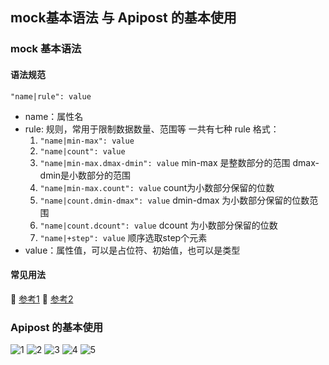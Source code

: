 ## mock基本语法 与 Apipost 的基本使用
### mock 基本语法
#### 语法规范
```
"name|rule": value
```
+ name：属性名
+ rule: 规则，常用于限制数据数量、范围等
   一共有七种 rule 格式：
   1. ```"name|min-max": value```
   2. ```"name|count": value```
   3. ```"name|min-max.dmax-dmin": value``` min-max 是整数部分的范围 dmax-dmin是小数部分的范围
   4. ```"name|min-max.count": value``` count为小数部分保留的位数
   5. ```"name|count.dmin-dmax": value``` dmin-dmax 为小数部分保留的位数范围
   6. ```"name|count.dcount": value``` dcount 为小数部分保留的位数
   7. ```"name|+step": value```  顺序选取step个元素
+ value：属性值，可以是占位符、初始值，也可以是类型  

#### 常见用法
:dash: [参考1](https://blog.csdn.net/agai25/article/details/115707461)
:dash: [参考2](https://blog.csdn.net/qq_37568942/article/details/111193826)

### Apipost 的基本使用
<!-- <img src="./../pictures/apipost/1.png">
<img src="./../pictures/apipost/2.png">
<img src="./../pictures/apipost/3.png">
<img src="./../pictures/apipost/4.png">
<img src="./../pictures/apipost/5.png"> -->

![1](https://img.picgo.net/2024/11/22/10c6d9905acee2125.png)
![2](https://img.picgo.net/2024/11/22/22fc6b623bbdb707f.png)
![3](https://img.picgo.net/2024/11/22/37f65a1963983a30f.png)
![4](https://img.picgo.net/2024/11/22/439c79799f01fbddf.png)
![5](https://img.picgo.net/2024/11/22/53302c488ffb05edf.png)